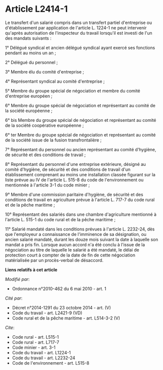 # Article L2414-1

Le transfert d'un salarié compris dans un transfert partiel d'entreprise ou d'établissement par application de l'article L.
1224-1 ne peut intervenir qu'après autorisation de l'inspecteur du travail lorsqu'il est investi de l'un des mandats
suivants : 

1° Délégué syndical et ancien délégué syndical ayant exercé ses fonctions pendant au moins un an ; 

2° Délégué du personnel ; 

3° Membre élu du comité d'entreprise ; 

4° Représentant syndical au comité d'entreprise ; 

5° Membre du groupe spécial de négociation et membre du comité d'entreprise européen ; 

6° Membre du groupe spécial de négociation et représentant au comité de la société européenne ; 

6° bis Membre du groupe spécial de négociation et représentant au comité de la société coopérative européenne ; 

6° ter Membre du groupe spécial de négociation et représentant au comité de la société issue de la fusion transfrontalière ; 

7° Représentant du personnel ou ancien représentant au comité d'hygiène, de sécurité et des conditions de travail ; 

8° Représentant du personnel d'une entreprise extérieure, désigné au comité d'hygiène, de sécurité et des conditions de
travail d'un établissement comprenant au moins une installation classée figurant sur la liste prévue au IV de l'article L.
515-8 du code de l'environnement ou mentionnée à l'article 3-1 du code minier ; 

9° Membre d'une commission paritaire d'hygiène, de sécurité et des conditions de travail en agriculture prévue à l'article L.
717-7 du code rural et de la pêche maritime ; 

10° Représentant des salariés dans une chambre d'agriculture mentionné à l'article L. 515-1 du code rural et de la pêche
maritime ; 

11° Salarié mandaté dans les conditions prévues à l'article L. 2232-24, dès que l'employeur a connaissance de l'imminence de
sa désignation, ou ancien salarié mandaté, durant les douze mois suivant la date à laquelle son mandat a pris fin. Lorsque
aucun accord n'a été conclu à l'issue de la négociation au titre de laquelle le salarié a été mandaté, le délai de protection
court à compter de la date de fin de cette négociation matérialisée par un procès-verbal de désaccord.

**Liens relatifs à cet article**

_Modifié par_:

  - Ordonnance n°2010-462 du 6 mai 2010 - art. 1

_Cité par_:

  - Décret n°2014-1291 du 23 octobre 2014 - art. (V)
  - Code du travail - art. L2421-9 (VD)
  - Code rural et de la pêche maritime - art. L514-3-2 (V)

_Cite_:

  - Code rural - art. L515-1
  - Code rural - art. L717-7
  - Code minier - art. 3-1
  - Code du travail - art. L1224-1
  - Code du travail - art. L2232-24
  - Code de l'environnement - art. L515-8
